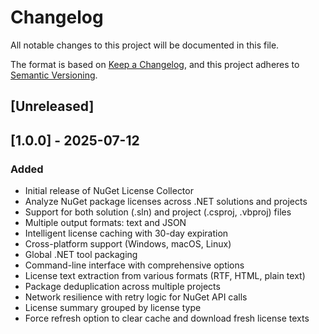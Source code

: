 # Changelog

All notable changes to this project will be documented in this file.

The format is based on [Keep a Changelog](https://keepachangelog.com/en/1.0.0/),
and this project adheres to [Semantic Versioning](https://semver.org/spec/v2.0.0.html).

## [Unreleased]

## [1.0.0] - 2025-07-12

### Added
- Initial release of NuGet License Collector
- Analyze NuGet package licenses across .NET solutions and projects
- Support for both solution (.sln) and project (.csproj, .vbproj) files
- Multiple output formats: text and JSON
- Intelligent license caching with 30-day expiration
- Cross-platform support (Windows, macOS, Linux)
- Global .NET tool packaging
- Command-line interface with comprehensive options
- License text extraction from various formats (RTF, HTML, plain text)
- Package deduplication across multiple projects
- Network resilience with retry logic for NuGet API calls
- License summary grouped by license type
- Force refresh option to clear cache and download fresh license texts